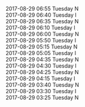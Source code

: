 2017-08-29 06:55 Tuesday  N  
2017-08-29 06:40 Tuesday  I  
2017-08-29 06:35 Tuesday  N  
2017-08-29 06:10 Tuesday  I  
2017-08-29 06:00 Tuesday  N  
2017-08-29 05:50 Tuesday  I  
2017-08-29 05:15 Tuesday  N  
2017-08-29 05:05 Tuesday  I  
2017-08-29 04:35 Tuesday  N  
2017-08-29 04:30 Tuesday  I  
2017-08-29 04:25 Tuesday  N  
2017-08-29 04:15 Tuesday  I  
2017-08-29 03:40 Tuesday  N  
2017-08-29 03:30 Tuesday  I  
2017-08-29 03:25 Tuesday  N  
